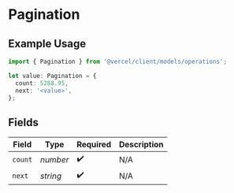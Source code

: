 # Pagination

## Example Usage

```typescript
import { Pagination } from '@vercel/client/models/operations';

let value: Pagination = {
  count: 5288.95,
  next: '<value>',
};
```

## Fields

| Field   | Type     | Required           | Description |
| ------- | -------- | ------------------ | ----------- |
| `count` | _number_ | :heavy_check_mark: | N/A         |
| `next`  | _string_ | :heavy_check_mark: | N/A         |
